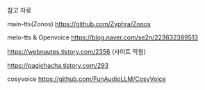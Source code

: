 
참고 자료

main-tts(Zonos)
https://github.com/Zyphra/Zonos

melo-tts & Openvoice
https://blog.naver.com/se2n/223632389513

https://webnautes.tistory.com/2356 (사이트 막힘)

https://pagichacha.tistory.com/293

cosyvoice
https://github.com/FunAudioLLM/CosyVoice
